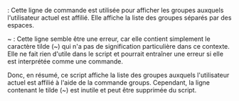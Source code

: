  : Cette ligne de commande est utilisée pour afficher les groupes auxquels l'utilisateur actuel est affilié. Elle affiche la liste des groupes séparés par des espaces.

~ : Cette ligne semble être une erreur, car elle contient simplement le caractère tilde (~) qui n'a pas de signification particulière dans ce contexte. Elle ne fait rien d'utile dans le script et pourrait entraîner une erreur si elle est interprétée comme une commande.

Donc, en résumé, ce script affiche la liste des groupes auxquels l'utilisateur actuel est affilié à l'aide de la commande groups. Cependant, la ligne contenant le tilde (~) est inutile et peut être supprimée du script.
